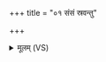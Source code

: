 +++
title = "०१ संसं स्रवन्तु"

+++
<details><summary>मूलम् (VS)</summary>

संसं॑ स्रवन्तु न॒द्यः१॒॑ सं वाताः॒ सं प॑त॒त्रिणः॑।  
य॒ज्ञमि॒मं व॑र्धयता गिरः संस्रा॒व्ये᳡ण ह॒विषा॑ जुहोमि ॥
</details>